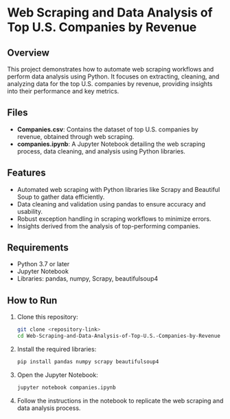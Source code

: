 # Web Scraping and Data Analysis of Top U.S. Companies by Revenue

## Overview
This project demonstrates how to automate web scraping workflows and perform data analysis using Python. It focuses on extracting, cleaning, and analyzing data for the top U.S. companies by revenue, providing insights into their performance and key metrics.

## Files
- **Companies.csv**: Contains the dataset of top U.S. companies by revenue, obtained through web scraping.
- **companies.ipynb**: A Jupyter Notebook detailing the web scraping process, data cleaning, and analysis using Python libraries.

## Features
- Automated web scraping with Python libraries like Scrapy and Beautiful Soup to gather data efficiently.
- Data cleaning and validation using pandas to ensure accuracy and usability.
- Robust exception handling in scraping workflows to minimize errors.
- Insights derived from the analysis of top-performing companies.

## Requirements
- Python 3.7 or later
- Jupyter Notebook
- Libraries: pandas, numpy, Scrapy, beautifulsoup4

## How to Run
1. Clone this repository:
   ```bash
   git clone <repository-link>
   cd Web-Scraping-and-Data-Analysis-of-Top-U.S.-Companies-by-Revenue
   ```
2. Install the required libraries:
   ```bash
   pip install pandas numpy scrapy beautifulsoup4
   ```
3. Open the Jupyter Notebook:
   ```bash
   jupyter notebook companies.ipynb
   ```
4. Follow the instructions in the notebook to replicate the web scraping and data analysis process.


